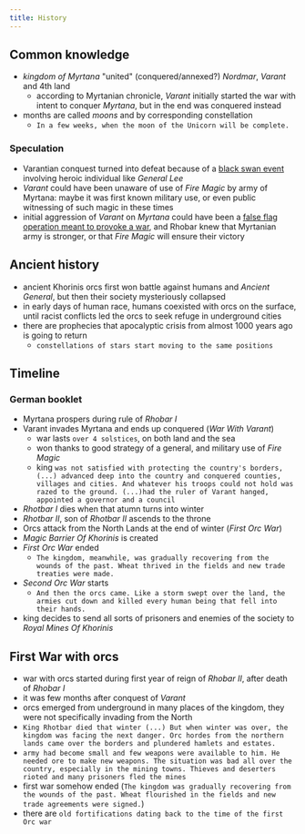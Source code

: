 ```yaml
---
title: History
---
```


## Common knowledge
- _kingdom of Myrtana_ "united" (conquered/annexed?) _Nordmar_, _Varant_ and 4th land
  - according to Myrtanian chronicle, _Varant_ initially started the war with intent to conquer _Myrtana_, but in the end was conquered instead
- months are called _moons_ and by corresponding constellation
  - `In a few weeks, when the moon of the Unicorn will be complete.`
 
### Speculation
- Varantian conquest turned into defeat because of a [black swan event](https://en.wikipedia.org/wiki/Black_swan_theory) involving heroic individual like _General Lee_
- _Varant_ could have been unaware of use of _Fire Magic_ by army of Myrtana: maybe it was first known military use, or even public witnessing of such magic in these times
- initial aggression of _Varant_ on _Myrtana_ could have been a [false flag operation meant to provoke a war](https://en.wikipedia.org/wiki/False_flag#As_pretexts_for_war), and Rhobar knew that Myrtanian army is stronger, or that _Fire Magic_ will ensure their victory

## Ancient history
- ancient Khorinis orcs first won battle against humans and _Ancient General_, but then their society mysteriously collapsed
- in early days of human race, humans coexisted with orcs on the surface, until racist conflicts led the orcs to seek refuge in underground cities
- there are prophecies that apocalyptic crisis from almost 1000 years ago is going to return
  - `constellations of stars start moving to the same positions`
 
## Timeline

### German booklet
- Myrtana prospers during rule of _Rhobar I_
- Varant invades Myrtana and ends up conquered (_War With Varant_)
  - war lasts `over 4 solstices`, on both land and the sea
  - won thanks to good strategy of a general, and military use of _Fire Magic_
  - king `was not satisfied with protecting the country's borders, (...) advanced deep into the country and conquered counties, villages and cities. And whatever his troops could not hold was razed to the ground. (...)had the ruler of Varant hanged, appointed a governor and a council`
- _Rhotbar I_ dies when that atumn turns into winter
- _Rhotbar II_, son of _Rhotbar II_ ascends to the throne
- Orcs attack from the North Lands at the end of winter (_First Orc War_)
- _Magic Barrier Of Khorinis_ is created
- _First Orc War_ ended
  - `The kingdom, meanwhile, was gradually recovering from the wounds of the past. Wheat thrived in the fields and new trade treaties were made.`
- _Second Orc War_ starts
  - `And then the orcs came. Like a storm swept over the land, the armies cut down and killed every human being that fell into their hands.`
- king decides to send all sorts of prisoners and enemies of the society to _Royal Mines Of Khorinis_

## First War with orcs
- war with orcs started during first year of reign of _Rhobar II_, after death of _Rhobar I_
- it was few months after conquest of _Varant_
- orcs emerged from underground in many places of the kingdom, they were not specifically invading from the North
- `King Rhotbar died that winter (...) But when winter was over, the kingdom was facing the next danger. Orc hordes from the northern lands came over the borders and plundered hamlets and estates.`
- `army had become small and few weapons were available to him. He needed ore to make new weapons. The situation was bad all over the country, especially in the mining towns. Thieves and deserters rioted and many prisoners fled the mines`
- first war somehow ended (`The kingdom was gradually recovering from the wounds of the past. Wheat flourished in the fields and new trade agreements were signed.`)
- there are `old fortifications dating back to the time of the first Orc war`
